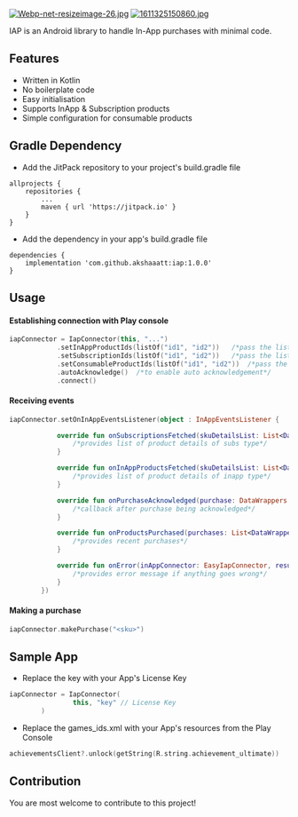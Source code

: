 [![Webp-net-resizeimage-26.jpg](https://i.postimg.cc/prsfWNCD/Webp-net-resizeimage-26.jpg)](https://postimg.cc/LgZYDbrX)
[![1611325150860.jpg](https://i.postimg.cc/wxNY1qYf/1611325150860.jpg)](https://postimg.cc/WtsHKP3g)

IAP is an Android library to handle In-App purchases with minimal code.

## Features

* Written in Kotlin
* No boilerplate code
* Easy initialisation
* Supports InApp & Subscription products
* Simple configuration for consumable products

## Gradle Dependency

* Add the JitPack repository to your project's build.gradle file

```
allprojects {
    repositories {
        ...
        maven { url 'https://jitpack.io' }
    }
}
```

* Add the dependency in your app's build.gradle file

```
dependencies {
    implementation 'com.github.akshaaatt:iap:1.0.0'
}
```

## Usage

#### Establishing connection with Play console

```kotlin
iapConnector = IapConnector(this, "...")
            .setInAppProductIds(listOf("id1", "id2"))   /*pass the list of INAPP IDs*/
            .setSubscriptionIds(listOf("id1", "id2"))   /*pass the list of SUBS IDs*/
            .setConsumableProductIds(listOf("id1", "id2"))  /*pass the list of consumable product IDs*/
            .autoAcknowledge()  /*to enable auto acknowledgement*/
            .connect()
```

#### Receiving events

```kotlin
iapConnector.setOnInAppEventsListener(object : InAppEventsListener {

            override fun onSubscriptionsFetched(skuDetailsList: List<DataWrappers.SkuInfo>) {
                /*provides list of product details of subs type*/
            }

            override fun onInAppProductsFetched(skuDetailsList: List<DataWrappers.SkuInfo>) {
                /*provides list of product details of inapp type*/
            }

            override fun onPurchaseAcknowledged(purchase: DataWrappers.PurchaseInfo) {
                /*callback after purchase being acknowledged*/
            }

            override fun onProductsPurchased(purchases: List<DataWrappers.PurchaseInfo>) {
                /*provides recent purchases*/
            }

            override fun onError(inAppConnector: EasyIapConnector, result: DataWrappers.BillingResponse?) {
                /*provides error message if anything goes wrong*/
            }
        })
```

#### Making a purchase

```kotlin
iapConnector.makePurchase("<sku>")
```

## Sample App

* Replace the key with your App's License Key

```kotlin
iapConnector = IapConnector(
                this, "key" // License Key
        )
```
* Replace the games_ids.xml with your App's resources from the Play Console

```kotlin
achievementsClient?.unlock(getString(R.string.achievement_ultimate))
```

## Contribution

You are most welcome to contribute to this project!
